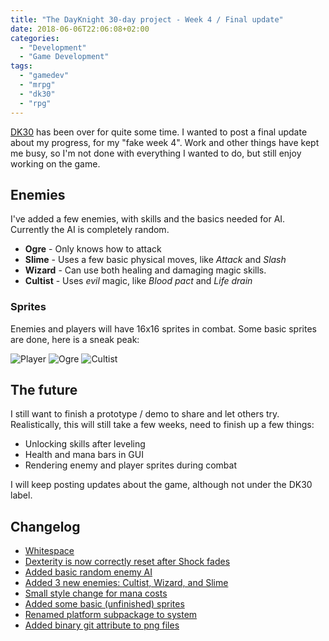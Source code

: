 ```yaml
---
title: "The DayKnight 30-day project - Week 4 / Final update"
date: 2018-06-06T22:06:08+02:00
categories:
  - "Development"
  - "Game Development"
tags:
  - "gamedev"
  - "mrpg"
  - "dk30"
  - "rpg"
---
```


[DK30](../dayknight30) has been over for quite some time.
I wanted to post a final update about my progress, for my "fake week 4".
Work and other things have kept me busy, so I'm not done with everything I wanted to do, but still enjoy working on the game.

## Enemies

I've added a few enemies, with skills and the basics needed for AI.
Currently the AI is completely random.

- **Ogre** - Only knows how to attack
- **Slime** - Uses a few basic physical moves, like _Attack_ and _Slash_
- **Wizard** - Can use both healing and damaging magic skills.
- **Cultist** - Uses _evil_ magic, like _Blood pact_ and _Life drain_

### Sprites

Enemies and players will have 16x16 sprites in combat.
Some basic sprites are done, here is a sneak peak:

![Player](/mrpg/warrior.png)
![Ogre](/mrpg/ogre.png)
![Cultist](/mrpg/cultist.png)

## The future

I still want to finish a prototype / demo to share and let others try.
Realistically, this will still take a few weeks, need to finish up a few things:

- Unlocking skills after leveling
- Health and mana bars in GUI
- Rendering enemy and player sprites during combat

I will keep posting updates about the game, although not under the DK30 label.

## Changelog

- [Whitespace](https://github.com/olehermanse/mrpg/commit/09facd307b31afe17af9b11f4dfa46e1209df836)
- [Dexterity is now correctly reset after Shock fades](https://github.com/olehermanse/mrpg/commit/74fcd95d81390d3956ed29e08705ca085f39d654)
- [Added basic random enemy AI](https://github.com/olehermanse/mrpg/commit/4282c02d8291037f492751a09973396cc83d5b42)
- [Added 3 new enemies: Cultist, Wizard, and Slime](https://github.com/olehermanse/mrpg/commit/e7994a576a96476848131e3004b87e93e7e65093)
- [Small style change for mana costs](https://github.com/olehermanse/mrpg/commit/187780fee8a2facf76140b1a900a734b951a166f)
- [Added some basic (unfinished) sprites](https://github.com/olehermanse/mrpg/commit/54b76bd84221bbba127b70808e64311b80aa745d)
- [Renamed platform subpackage to system](https://github.com/olehermanse/mrpg/commit/2f138ba8c770ca22e5107abffb168feec134ca9f)
- [Added binary git attribute to png files](https://github.com/olehermanse/mrpg/commit/bc7c4a9b7f0bfbda14fc7d97396849004421c617)
